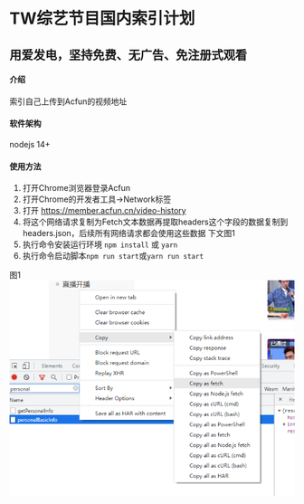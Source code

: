 # TW综艺节目国内索引计划
## 用爱发电，坚持免费、无广告、免注册式观看

#### 介绍

索引自己上传到Acfun的视频地址

#### 软件架构

nodejs 14+

#### 使用方法

1. 打开Chrome浏览器登录Acfun
2. 打开Chrome的开发者工具->Network标签
3. 打开 https://member.acfun.cn/video-history
4. 将这个网络请求复制为Fetch文本数据再提取headers这个字段的数据复制到headers.json，后续所有网络请求都会使用这些数据 下文图1
5. 执行命令安装运行环境 `npm install` 或 `yarn`
6. 执行命令启动脚本`npm run start`或`yarn run start`

图1
![图1](img/1.png)